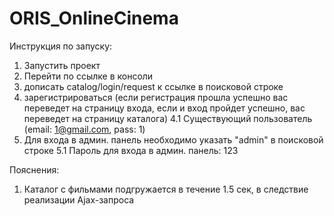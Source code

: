 # ORIS_OnlineCinema

Инструкция по запуску:

1. Запустить проект
2. Перейти по ссылке в консоли
3. дописать catalog/login/request к ссылке в поисковой строке
4. зарегистрироваться (если регистрация прошла успешно вас 
переведет на страницу входа, если и вход пройдет успешно, вас переведет 
на страницу каталога)
4.1  Существующий пользователь (email: 1@gmail.com, pass: 1)
5. Для входа в админ. панель необходимо указать "admin" в поисковой строке
5.1 Пароль для входа в админ. панель: 123


Пояснения:

1. Каталог с фильмами подгружается в течение 1.5 сек, в следствие реализации Ajax-запроса
